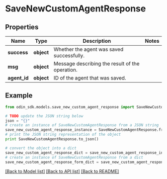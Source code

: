 # SaveNewCustomAgentResponse


## Properties

Name | Type | Description | Notes
------------ | ------------- | ------------- | -------------
**success** | **object** | Whether the agent was saved successfully. | 
**msg** | **object** | Message describing the result of the operation. | 
**agent_id** | **object** | ID of the agent that was saved. | 

## Example

```python
from odin_sdk.models.save_new_custom_agent_response import SaveNewCustomAgentResponse

# TODO update the JSON string below
json = "{}"
# create an instance of SaveNewCustomAgentResponse from a JSON string
save_new_custom_agent_response_instance = SaveNewCustomAgentResponse.from_json(json)
# print the JSON string representation of the object
print SaveNewCustomAgentResponse.to_json()

# convert the object into a dict
save_new_custom_agent_response_dict = save_new_custom_agent_response_instance.to_dict()
# create an instance of SaveNewCustomAgentResponse from a dict
save_new_custom_agent_response_form_dict = save_new_custom_agent_response.from_dict(save_new_custom_agent_response_dict)
```
[[Back to Model list]](../README.md#documentation-for-models) [[Back to API list]](../README.md#documentation-for-api-endpoints) [[Back to README]](../README.md)



